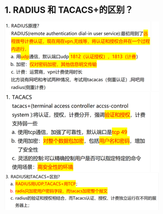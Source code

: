 # 1. RADIUS 和 TACACS+的区别？

![alt text](image.png)
![alt text](image-1.png)
![alt text](image-2.png)

